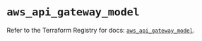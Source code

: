 # `aws_api_gateway_model`

Refer to the Terraform Registry for docs: [`aws_api_gateway_model`](https://registry.terraform.io/providers/hashicorp/aws/6.16.0/docs/resources/api_gateway_model).
